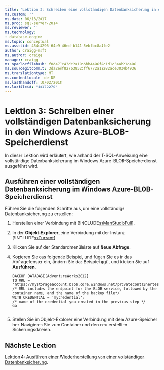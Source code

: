 ```yaml
---
title: 'Lektion 3: Schreiben eine vollständigen Datenbanksicherung in den Windows Azure-Blob-Speicherdienst | Microsoft-Dokumentation'
ms.custom: ''
ms.date: 06/13/2017
ms.prod: sql-server-2014
ms.reviewer: ''
ms.technology:
- database-engine
ms.topic: conceptual
ms.assetid: 454c8296-64e9-46ed-b141-5ebfbc8a4fe2
author: craigg-msft
ms.author: craigg
manager: craigg
ms.openlocfilehash: f0de77c43dc2a18bbbb4496f6c1d1c3aab21de96
ms.sourcegitcommit: 3da2edf82763852cff6772a1a282ace3034b4936
ms.translationtype: MT
ms.contentlocale: de-DE
ms.lasthandoff: 10/02/2018
ms.locfileid: "48172270"
---
```

# <a name="lesson-3-write-a-full-database-backup-to-the-windows-azure-blob-storage-service"></a>Lektion 3: Schreiben einer vollständigen Datenbanksicherung in den Windows Azure-BLOB-Speicherdienst
  In dieser Lektion wird erläutert, wie anhand der T-SQL-Anweisung eine vollständige Datenbanksicherung im Windows Azure-BLOB-Speicherdienst ausgeführt wird.  
  
## <a name="perform-a-full-database-backup-to-the-windows-azure-blob-storage-service"></a>Ausführen einer vollständigen Datenbanksicherung im Windows Azure-BLOB-Speicherdienst  
 Führen Sie die folgenden Schritte aus, um eine vollständige Datenbanksicherung zu erstellen:  
  
1.  Herstellen einer Verbindung mit [!INCLUDE[ssManStudioFull](../includes/ssmanstudiofull-md.md)].  
  
2.  In der **Objekt-Explorer**, eine Verbindung mit der Instanz [!INCLUDE[ssCurrent](../includes/sscurrent-md.md)].  
  
3.  Klicken Sie auf der Standardmenüleiste auf **Neue Abfrage**.  
  
4.  Kopieren Sie das folgende Beispiel, und fügen Sie es in das Abfragefenster ein, ändern Sie das Beispiel ggf., und klicken Sie auf **Ausführen**.  
  
    ```  
    BACKUP DATABASE[AdventureWorks2012]   
    TO URL = 'https://mystorageaccount.blob.core.windows.net/privatecontainertest/AdventureWorks2012.bak'   
    /* URL includes the endpoint for the BLOB service, followed by the container name, and the name of the backup file*/   
    WITH CREDENTIAL = 'mycredential';  
    /* name of the credential you created in the previous step */   
    GO  
  
    ```  
  
5.  Stellen Sie im Objekt-Explorer eine Verbindung mit dem Azure-Speicher her. Navigieren Sie zum Container und den neu erstellten Sicherungsdateien.  
  
## <a name="next-lesson"></a>Nächste Lektion  
 [Lektion 4: Ausführen einer Wiederherstellung von einer vollständigen Datenbanksicherung](../../2014/tutorials/lesson-4-perform-a-restore-from-a-full-database-backup.md).  
  
  
